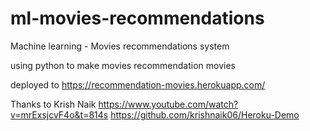 # ml-movies-recommendations
Machine learning - Movies recommendations system

using python to make movies recommendation movies

deployed to https://recommendation-movies.herokuapp.com/

Thanks to 
    Krish Naik
    https://www.youtube.com/watch?v=mrExsjcvF4o&t=814s
    https://github.com/krishnaik06/Heroku-Demo
    
